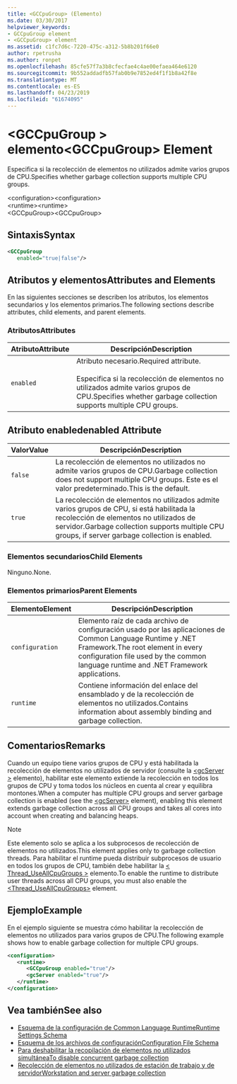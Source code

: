 ```yaml
---
title: <GCCpuGroup> (Elemento)
ms.date: 03/30/2017
helpviewer_keywords:
- GCCpuGroup element
- <GCCpuGroup> element
ms.assetid: c1fc7d6c-7220-475c-a312-5b8b201f66e0
author: rpetrusha
ms.author: ronpet
ms.openlocfilehash: 85cfe57f7a3b8cfecfae4c4ae00efaea464e6120
ms.sourcegitcommit: 9b552addadfb57fab0b9e7852ed4f1f1b8a42f8e
ms.translationtype: MT
ms.contentlocale: es-ES
ms.lasthandoff: 04/23/2019
ms.locfileid: "61674095"
---
```

# <a name="gccpugroup-element"></a><span data-ttu-id="fd520-102">\<GCCpuGroup > elemento</span><span class="sxs-lookup"><span data-stu-id="fd520-102">\<GCCpuGroup> Element</span></span>
<span data-ttu-id="fd520-103">Especifica si la recolección de elementos no utilizados admite varios grupos de CPU.</span><span class="sxs-lookup"><span data-stu-id="fd520-103">Specifies whether garbage collection supports multiple CPU groups.</span></span>  
  
 <span data-ttu-id="fd520-104">\<configuration></span><span class="sxs-lookup"><span data-stu-id="fd520-104">\<configuration></span></span>  
<span data-ttu-id="fd520-105">\<runtime></span><span class="sxs-lookup"><span data-stu-id="fd520-105">\<runtime></span></span>  
<span data-ttu-id="fd520-106">\<GCCpuGroup></span><span class="sxs-lookup"><span data-stu-id="fd520-106">\<GCCpuGroup></span></span>  
  
## <a name="syntax"></a><span data-ttu-id="fd520-107">Sintaxis</span><span class="sxs-lookup"><span data-stu-id="fd520-107">Syntax</span></span>  
  
```xml  
<GCCpuGroup    
   enabled="true|false"/>  
```  
  
## <a name="attributes-and-elements"></a><span data-ttu-id="fd520-108">Atributos y elementos</span><span class="sxs-lookup"><span data-stu-id="fd520-108">Attributes and Elements</span></span>  
 <span data-ttu-id="fd520-109">En las siguientes secciones se describen los atributos, los elementos secundarios y los elementos primarios.</span><span class="sxs-lookup"><span data-stu-id="fd520-109">The following sections describe attributes, child elements, and parent elements.</span></span>  
  
### <a name="attributes"></a><span data-ttu-id="fd520-110">Atributos</span><span class="sxs-lookup"><span data-stu-id="fd520-110">Attributes</span></span>  
  
|<span data-ttu-id="fd520-111">Atributo</span><span class="sxs-lookup"><span data-stu-id="fd520-111">Attribute</span></span>|<span data-ttu-id="fd520-112">Descripción</span><span class="sxs-lookup"><span data-stu-id="fd520-112">Description</span></span>|  
|---------------|-----------------|  
|`enabled`|<span data-ttu-id="fd520-113">Atributo necesario.</span><span class="sxs-lookup"><span data-stu-id="fd520-113">Required attribute.</span></span><br /><br /> <span data-ttu-id="fd520-114">Especifica si la recolección de elementos no utilizados admite varios grupos de CPU.</span><span class="sxs-lookup"><span data-stu-id="fd520-114">Specifies whether garbage collection supports multiple CPU groups.</span></span>|  
  
## <a name="enabled-attribute"></a><span data-ttu-id="fd520-115">Atributo enabled</span><span class="sxs-lookup"><span data-stu-id="fd520-115">enabled Attribute</span></span>  
  
|<span data-ttu-id="fd520-116">Valor</span><span class="sxs-lookup"><span data-stu-id="fd520-116">Value</span></span>|<span data-ttu-id="fd520-117">Descripción</span><span class="sxs-lookup"><span data-stu-id="fd520-117">Description</span></span>|  
|-----------|-----------------|  
|`false`|<span data-ttu-id="fd520-118">La recolección de elementos no utilizados no admite varios grupos de CPU.</span><span class="sxs-lookup"><span data-stu-id="fd520-118">Garbage collection does not support multiple CPU groups.</span></span> <span data-ttu-id="fd520-119">Este es el valor predeterminado.</span><span class="sxs-lookup"><span data-stu-id="fd520-119">This is the default.</span></span>|  
|`true`|<span data-ttu-id="fd520-120">La recolección de elementos no utilizados admite varios grupos de CPU, si está habilitada la recolección de elementos no utilizados de servidor.</span><span class="sxs-lookup"><span data-stu-id="fd520-120">Garbage collection supports multiple CPU groups, if server garbage collection is enabled.</span></span>|  
  
### <a name="child-elements"></a><span data-ttu-id="fd520-121">Elementos secundarios</span><span class="sxs-lookup"><span data-stu-id="fd520-121">Child Elements</span></span>  
 <span data-ttu-id="fd520-122">Ninguno.</span><span class="sxs-lookup"><span data-stu-id="fd520-122">None.</span></span>  
  
### <a name="parent-elements"></a><span data-ttu-id="fd520-123">Elementos primarios</span><span class="sxs-lookup"><span data-stu-id="fd520-123">Parent Elements</span></span>  
  
|<span data-ttu-id="fd520-124">Elemento</span><span class="sxs-lookup"><span data-stu-id="fd520-124">Element</span></span>|<span data-ttu-id="fd520-125">Descripción</span><span class="sxs-lookup"><span data-stu-id="fd520-125">Description</span></span>|  
|-------------|-----------------|  
|`configuration`|<span data-ttu-id="fd520-126">Elemento raíz de cada archivo de configuración usado por las aplicaciones de Common Language Runtime y .NET Framework.</span><span class="sxs-lookup"><span data-stu-id="fd520-126">The root element in every configuration file used by the common language runtime and .NET Framework applications.</span></span>|  
|`runtime`|<span data-ttu-id="fd520-127">Contiene información del enlace del ensamblado y de la recolección de elementos no utilizados.</span><span class="sxs-lookup"><span data-stu-id="fd520-127">Contains information about assembly binding and garbage collection.</span></span>|  
  
## <a name="remarks"></a><span data-ttu-id="fd520-128">Comentarios</span><span class="sxs-lookup"><span data-stu-id="fd520-128">Remarks</span></span>  
 <span data-ttu-id="fd520-129">Cuando un equipo tiene varios grupos de CPU y está habilitada la recolección de elementos no utilizados de servidor (consulte la [ \<gcServer >](../../../../../docs/framework/configure-apps/file-schema/runtime/gcserver-element.md) elemento), habilitar este elemento extiende la recolección en todos los grupos de CPU y toma todos los núcleos en cuenta al crear y equilibra montones.</span><span class="sxs-lookup"><span data-stu-id="fd520-129">When a computer has multiple CPU groups and server garbage collection is enabled (see the [\<gcServer>](../../../../../docs/framework/configure-apps/file-schema/runtime/gcserver-element.md) element), enabling this element extends garbage collection across all CPU groups and takes all cores into account when creating and balancing heaps.</span></span>  
  
> [!NOTE]
>  <span data-ttu-id="fd520-130">Este elemento solo se aplica a los subprocesos de recolección de elementos no utilizados.</span><span class="sxs-lookup"><span data-stu-id="fd520-130">This element applies only to garbage collection threads.</span></span> <span data-ttu-id="fd520-131">Para habilitar el runtime pueda distribuir subprocesos de usuario en todos los grupos de CPU, también debe habilitar la [< Thread_UseAllCpuGroups >](../../../../../docs/framework/configure-apps/file-schema/runtime/thread-useallcpugroups-element.md) elemento.</span><span class="sxs-lookup"><span data-stu-id="fd520-131">To enable the runtime to distribute user threads across all CPU groups, you must also enable the [<Thread_UseAllCpuGroups>](../../../../../docs/framework/configure-apps/file-schema/runtime/thread-useallcpugroups-element.md) element.</span></span>  
  
## <a name="example"></a><span data-ttu-id="fd520-132">Ejemplo</span><span class="sxs-lookup"><span data-stu-id="fd520-132">Example</span></span>  
 <span data-ttu-id="fd520-133">En el ejemplo siguiente se muestra cómo habilitar la recolección de elementos no utilizados para varios grupos de CPU.</span><span class="sxs-lookup"><span data-stu-id="fd520-133">The following example shows how to enable garbage collection for multiple CPU groups.</span></span>  
  
```xml  
<configuration>  
   <runtime>  
      <GCCpuGroup enabled="true"/>  
      <gcServer enabled="true"/>  
   </runtime>  
</configuration>  
```  
  
## <a name="see-also"></a><span data-ttu-id="fd520-134">Vea también</span><span class="sxs-lookup"><span data-stu-id="fd520-134">See also</span></span>

- [<span data-ttu-id="fd520-135">Esquema de la configuración de Common Language Runtime</span><span class="sxs-lookup"><span data-stu-id="fd520-135">Runtime Settings Schema</span></span>](../../../../../docs/framework/configure-apps/file-schema/runtime/index.md)
- [<span data-ttu-id="fd520-136">Esquema de los archivos de configuración</span><span class="sxs-lookup"><span data-stu-id="fd520-136">Configuration File Schema</span></span>](../../../../../docs/framework/configure-apps/file-schema/index.md)
- [<span data-ttu-id="fd520-137">Para deshabilitar la recopilación de elementos no utilizados simultánea</span><span class="sxs-lookup"><span data-stu-id="fd520-137">To disable concurrent garbage collection</span></span>](gcconcurrent-element.md#to-disable-background-garbage-collection)
- [<span data-ttu-id="fd520-138">Recolección de elementos no utilizados de estación de trabajo y de servidor</span><span class="sxs-lookup"><span data-stu-id="fd520-138">Workstation and server garbage collection</span></span>](../../../../../docs/standard/garbage-collection/fundamentals.md#workstation_and_server_garbage_collection)
